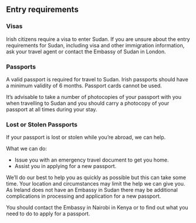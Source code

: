 ## Entry requirements

### **Visas**

Irish citizens require a visa to enter Sudan. If you are unsure about the entry requirements for Sudan, including visa and other immigration information, ask your travel agent or contact the Embassy of Sudan in London.

### **Passports**

A valid passport is required for travel to Sudan. Irish passports should have a minimum validity of 6 months. Passport cards cannot be used.

It’s advisable to take a number of photocopies of your passport with you when travelling to Sudan and you should carry a photocopy of your passport at all times during your stay.

### **Lost or Stolen Passports**

If your passport is lost or stolen while you’re abroad, we can help.

What we can do:

* Issue you with an emergency travel document to get you home.
* Assist you in applying for a new passport.

We’ll do our best to help you as quickly as possible but this can take some time. Your location and circumstances may limit the help we can give you. As Ireland does not have an Embassy in Sudan there may be additional complications in processing and application for a new passport.

You should contact the Embassy in Nairobi in Kenya or to find out what you need to do to apply for a passport.